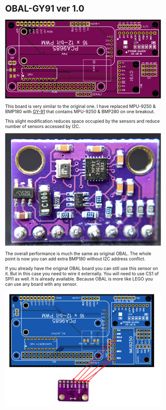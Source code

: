 # OBAL-GY91 ver 1.0

[![Obal-GY-91 Board 3D](https://raw.githubusercontent.com/HefnySco/OBAL/main/images/img_OBAL_GY_91.png "Obal-GY-91 Board 3D")](https://raw.githubusercontent.com/HefnySco/OBAL/main/images/img_OBAL_GY_91.png "Obal-GY-91 Board 3D")


This board is very similar to the original one. I have replaced MPU-9250 & BMP180 with [GY-91](https://www.aliexpress.com/item/1005001636248651.html?spm=a2g0o.productlist.0.0.38b47172eQlyss&algo_pvid=3cafb618-f428-4e50-84b9-fc538d546b24&algo_exp_id=3cafb618-f428-4e50-84b9-fc538d546b24-1&pdp_ext_f=%7B%22sku_id%22%3A%2212000016917052419%22%7D&pdp_pi=-1%3B6.84%3B-1%3B368%40salePrice%3BUSD%3Bsearch-mainSearch) that contains MPU-9250 & BMP280 on one breakout. 


This slight modification reduces space occupied by the sensors and reduce number of sensors accessed by I2C.

[![GY-91](https://raw.githubusercontent.com/HefnySco/OBAL/main/images/sensors/gy_91.jpeg "GY-91")](https://raw.githubusercontent.com/HefnySco/OBAL/main/images/sensors/gy_91.jpeg "GY-91")


The overall performance is much the same as original OBAL. The whole point is now you can add extra BMP180 without I2C address conflict.


If you already have the original OBAL board you can still use this sensor on it. But in this case you need to wire it externally. You will need to use CS1 of SPI1 as well. It is already available. Because OBAL is more like LEGO you can use any board with any sensor.

[![Original OBAL with GY-91](https://raw.githubusercontent.com/HefnySco/OBAL/main/images/obal_org_w_gy91.png "Original OBAL with GY-91")](https://raw.githubusercontent.com/HefnySco/OBAL/main/images/obal_org_w_gy91.png "Original OBAL with GY-91")





